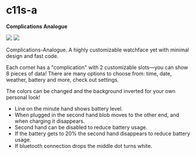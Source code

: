# c11s-a

**Complications Analogue**

![](https://assets.getpebble.com/api/file/QcEDXcBsRR4VqtTzOKag/convert?cache=true&fit=crop&w=144&h=168)
![](https://assets.getpebble.com/api/file/TtXWLFdTQH6d0QCSo6hl/convert?cache=true&fit=crop&w=144&h=168)

Complications-Analogue. A highly customizable watchface yet with minimal design and fast code.

Each corner has a "complication" with 2 customizable slots—you can show 8 pieces of data! There are many options to choose from: time, date, weather, battery and more, check out settings.

The colors can be changed and the background inverted for your own personal look!

* Line on the minute hand shows battery level.
* When plugged in the second hand blob moves to the other end, and when charging it disappears.
* Second hand can be disabled to reduce battery usage.
* If the battery gets to 20% the second hand disappears to reduce battery usage.
* If bluetooth connection drops the middle dot turns white.
